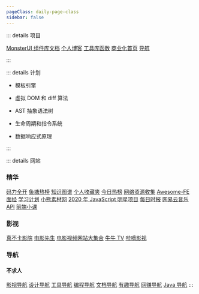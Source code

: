 ```yaml
---
pageClass: daily-page-class
sidebar: false
---
```


::: details 项目

[MonsterUI 组件库文档](https://ui.monsterbear.top)
[个人博客](https://blog.monsterbear.top)
[工具库函数](#)
[商业化首页](#)
[导航](#)

:::

::: details 计划

- 模板引擎

- 虚拟 DOM 和 diff 算法

- AST 抽象语法树

- 生命周期和指令系统

- 数据响应式原理

:::

::: details 网站

### 精华

[码力全开](https://maliquankai.com/designnav/)
[鱼塘热榜](https://mo.fish/)
[知识图谱](https://github.com/tsejx/)
[个人收藏夹](https://panjiachen.gitee.io/awesome-bookmarks/)
[今日热榜](https://tophub.today/)
[网络资源收集](https://smileyby.github.io/Front-URL-Collection/)
[Awesome-FE](https://ziyi2.github.io/awesome/)
[面经](https://alexwjj.github.io/views/fe/interview/%E6%96%B0%E9%B2%9C%E9%9D%A2%E7%BB%8F%E5%92%8C%E8%B5%84%E6%BA%90%E5%88%86%E4%BA%AB.html#%E4%B8%80%E5%B9%B4%E5%8D%8A%E5%89%8D%E7%AB%AF%E4%BA%BA%E7%9A%84%E6%B1%82%E8%81%8C%E8%B7%AF)
[学习计划](https://bitable.feishu.cn/appNuDKPaGtimrdkB0JnXmpoktZ?table=tblhwIrxYTiY1SSP&view=vew9iquA45)
[小熊素材网](https://xxsucaiwang.cn/login)
[2020 年 JavaScript 明星项目](https://risingstars.js.org/2020/zh)
[每日时报](https://wubaiqing.github.io/zaobao/)
[网易云音乐 API](https://neteasecloudmusicapi.vercel.app/#/)
[前端小课](http://lefex.gitee.io/)

### 影视

[真不卡影院](https://www.zhenbuka.com/)
[电影先生](http://dianying.im/)
[电影视频网站大集合](https://www.yunyouni.com/movie)
[牛牛 TV](http://www.ziliao6.com/tv/)
[哔嘀影视](https://www.bde4.cc/)

### 导航

#### 不求人

[影视导航](https://video.bqrdh.com/)
[设计导航](https://design.bqrdh.com/)
[工具导航](https://tools.bqrdh.com/)
[编程导航](https://programming.bqrdh.com/)
[文档导航](https://doc.bqrdh.com/)
[有趣导航](https://interesting.bqrdh.com/)
[网赚导航](https://pocket.bqrdh.com/)
[Java 导航](https://java.bqrdh.com/)
:::
